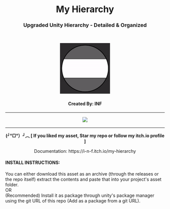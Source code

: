 <h1 align="center">My Hierarchy</h1>
<h3 align="center">Upgraded Unity Hierarchy - Detailed & Organized</h2>

<br>

<p align="center">
<img src="https://github.com/INFGameDev/Project-ReadMe-Images/blob/master/INF%20Seamless%20Logo%20Gif%20160px.gif" >
</p>
<h4 align="center">Created By: INF</h4>

<hr>
<p align="center">
    <img src="https://user-images.githubusercontent.com/61481229/264955363-bae26d28-3d72-48a3-8498-635cfc154fee.png" >
</p>
<hr>


<p align="center"><b>(╯°□°）╯︵ [ If you liked my asset, Star my repo or follow my itch.io profile ]</b></p>
<p align="center">Documentation: https://i-n-f.itch.io/my-hierarchy</p>


<h4 align="left">INSTALL INSTRUCTIONS:</h4>
<p align="left">You can either download this asset as an archive (through the releases or the repo itself) extract the contents and paste that into your project's asset folder. 
    <br> OR
    <br> (Recommended) Install it as package through unity's package manager using the git URL of this repo (Add as a package from a git URL).
</p>





